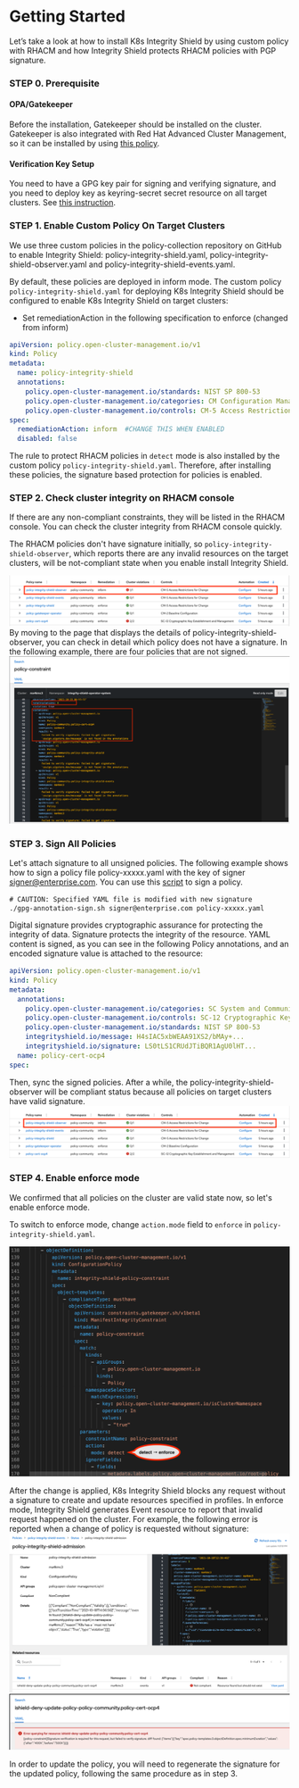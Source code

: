 # Getting Started
Let’s take a look at how to install K8s Integrity Shield by using custom policy with RHACM and how Integrity Shield protects RHACM policies with PGP signature.

### STEP 0. Prerequisite
#### OPA/Gatekeeper

Before the installation, Gatekeeper should be installed on the cluster. Gatekeeper is also integrated with Red Hat Advanced Cluster Management, so it can be installed by using [this policy](https://github.com/stolostron/policy-collection/blob/main/stable/CM-Configuration-Management/policy-gatekeeper-operator-downstream.yaml).

#### Verification Key Setup
You need to have a GPG key pair for signing and verifying signature, and you need to deploy key as keyring-secret secret resource on all target clusters. See [this instruction](https://github.com/stolostron/integrity-shield/blob/master/docs/ACM/README_SETUP_KEY_RING_ACM_ENV.md). 

### STEP 1. Enable Custom Policy On Target Clusters
We use three custom policies in the policy-collection repository on GitHub to enable Integrity Shield: policy-integrity-shield.yaml, policy-integrity-shield-observer.yaml and policy-integrity-shield-events.yaml.

By default, these policies are deployed in inform mode. 
The custom policy `policy-integrity-shield.yaml` for deploying K8s Integrity Shield should be configured to enable K8s Integrity Shield on target clusters:
- Set remediationAction in the following specification to enforce (changed from inform)
```yaml
apiVersion: policy.open-cluster-management.io/v1
kind: Policy
metadata:
  name: policy-integrity-shield
  annotations:
    policy.open-cluster-management.io/standards: NIST SP 800-53
    policy.open-cluster-management.io/categories: CM Configuration Management
    policy.open-cluster-management.io/controls: CM-5 Access Restrictions for Change
spec:
  remediationAction: inform  #CHANGE THIS WHEN ENABLED
  disabled: false
```
The rule to protect RHACM policies in `detect` mode is also installed by the custom policy `policy-integrity-shield.yaml`. Therefore, after installing these policies, the signature based protection for policies is enabled.

### STEP 2. Check cluster integrity on RHACM console

If there are any non-compliant constraints, they will be listed in the RHACM console.
You can check the cluster integrity from RHACM console quickly.

The RHACM policies don't have signature initially, so `policy-integrity-shield-observer`, which reports there are any invalid resources on the target clusters, will be not-compliant state when you enable install Integrity Shield.

![NotCompliant](images/step1-violations2.png)
By moving to the page that displays the details of policy-integrity-shield-observer, you can check in detail which policy does not have a signature.
In the following example, there are four policies that are not signed.
![NotCompliant](images/step1-policy-constraint-violation.png)

### STEP 3. Sign All Policies
Let's attach signature to all unsigned policies.
The following example shows how to sign a policy file policy-xxxxx.yaml with the key of signer signer@enterprise.com. You can use this [script](https://github.com/stolostron/integrity-shield/blob/master/scripts/gpg-annotation-sign.sh) to sign a policy.
```
# CAUTION: Specified YAML file is modified with new signature
./gpg-annotation-sign.sh signer@enterprise.com policy-xxxxx.yaml
```
Digital signature provides cryptographic assurance for protecting the integrity of data. Signature protects the integrity of the resource. YAML content is signed, as you can see in the following Policy annotations, and an encoded signature value is attached to the resource:
```yaml
apiVersion: policy.open-cluster-management.io/v1
kind: Policy
metadata:
  annotations:
    policy.open-cluster-management.io/categories: SC System and Communications Protection
    policy.open-cluster-management.io/controls: SC-12 Cryptographic Key Establishment and Management
    policy.open-cluster-management.io/standards: NIST SP 800-53
    integrityshield.io/message: H4sIAC5xbWEAA91XS2/bMAy+...
    integrityshield.io/signature: LS0tLS1CRUdJTiBQR1AgU0lHT...
  name: policy-cert-ocp4
spec:
```
Then, sync the signed policies.
After a while, the policy-integrity-shield-observer will be compliant status because all policies on target clusters have valid signature.
![Compliant](images/step3-violations.png)

### STEP 4. Enable enforce mode
We confirmed that all policies on the cluster are valid state now, so let's enable enforce mode.

To switch to enforce mode, change `action.mode` field to `enforce` in `policy-integrity-shield.yaml`. 
 <div align="center">
    <img src="images/enforce.png" width="600"><br/>
</div>
<!-- ![Enforce](images/enforce.png) -->

After the change is applied, K8s Integrity Shield blocks any request without a signature to create and update resources specified in profiles. 
In enforce mode, Integrity Shield generates Event resource to report that invalid request happened on the cluster.
For example, the following error is reported when a change of policy is requested without signature: 
![Enforce](images/deny-event.png)
![Enforce](images/deny-event-detail.png)

In order to update the policy, you will need to regenerate the signature for the updated policy, following the same procedure as in step 3.